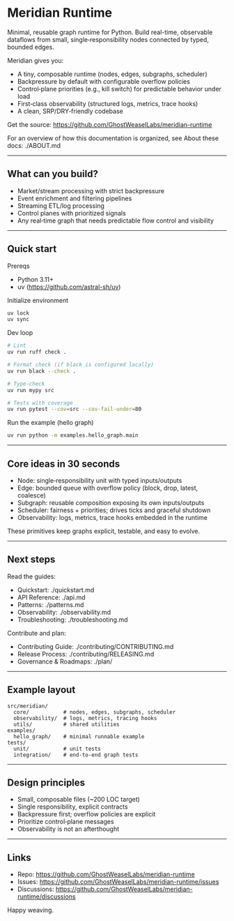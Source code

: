 <!-- CI trigger: harmless comment to regenerate logs for link-check dry run -->

# Meridian Runtime

Minimal, reusable graph runtime for Python. Build real-time, observable dataflows from small, single‑responsibility nodes connected by typed, bounded edges.

Meridian gives you:
- A tiny, composable runtime (nodes, edges, subgraphs, scheduler)
- Backpressure by default with configurable overflow policies
- Control‑plane priorities (e.g., kill switch) for predictable behavior under load
- First‑class observability (structured logs, metrics, trace hooks)
- A clean, SRP/DRY‑friendly codebase

Get the source: https://github.com/GhostWeaselLabs/meridian-runtime

For an overview of how this documentation is organized, see About these docs: ./ABOUT.md

***

## What can you build?

- Market/stream processing with strict backpressure
- Event enrichment and filtering pipelines
- Streaming ETL/log processing
- Control planes with prioritized signals
- Any real‑time graph that needs predictable flow control and visibility

***

## Quick start

Prereqs
- Python 3.11+
- uv (https://github.com/astral-sh/uv)

Initialize environment
```bash
uv lock
uv sync
```

Dev loop
```bash
# Lint
uv run ruff check .

# Format check (if black is configured locally)
uv run black --check .

# Type-check
uv run mypy src

# Tests with coverage
uv run pytest --cov=src --cov-fail-under=80
```

Run the example (hello graph)
```bash
uv run python -m examples.hello_graph.main
```

***

## Core ideas in 30 seconds

- Node: single‑responsibility unit with typed inputs/outputs
- Edge: bounded queue with overflow policy (block, drop, latest, coalesce)
- Subgraph: reusable composition exposing its own inputs/outputs
- Scheduler: fairness + priorities; drives ticks and graceful shutdown
- Observability: logs, metrics, trace hooks embedded in the runtime

These primitives keep graphs explicit, testable, and easy to evolve.

***

## Next steps

Read the guides:
- Quickstart: ./quickstart.md
- API Reference: ./api.md
- Patterns: ./patterns.md
- Observability: ./observability.md
- Troubleshooting: ./troubleshooting.md

Contribute and plan:
- Contributing Guide: ./contributing/CONTRIBUTING.md
- Release Process: ./contributing/RELEASING.md
- Governance & Roadmaps: ./plan/

***

## Example layout

```text
src/meridian/
  core/           # nodes, edges, subgraphs, scheduler
  observability/  # logs, metrics, tracing hooks
  utils/          # shared utilities
examples/
  hello_graph/    # minimal runnable example
tests/
  unit/           # unit tests
  integration/    # end-to-end graph tests
```

***

## Design principles

- Small, composable files (~200 LOC target)
- Single responsibility, explicit contracts
- Backpressure first; overflow policies are explicit
- Prioritize control‑plane messages
- Observability is not an afterthought

***

## Links

- Repo: https://github.com/GhostWeaselLabs/meridian-runtime
- Issues: https://github.com/GhostWeaselLabs/meridian-runtime/issues
- Discussions: https://github.com/GhostWeaselLabs/meridian-runtime/discussions

Happy weaving.